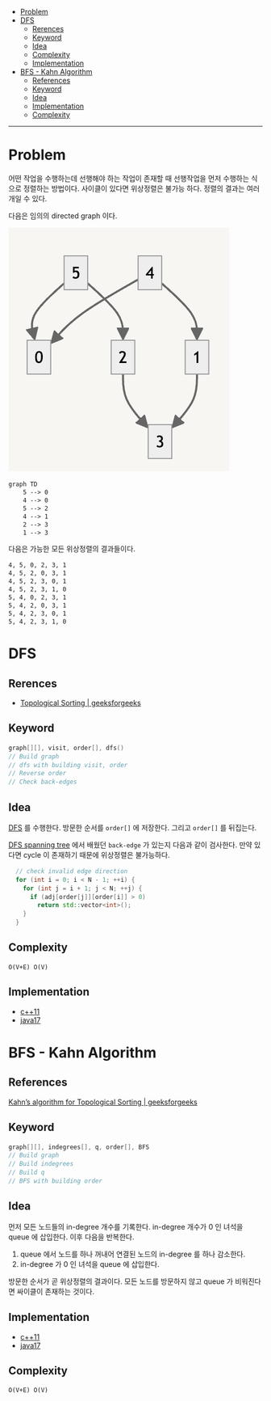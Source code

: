 - [Problem](#problem)
- [DFS](#dfs)
  - [Rerences](#rerences)
  - [Keyword](#keyword)
  - [Idea](#idea)
  - [Complexity](#complexity)
  - [Implementation](#implementation)
- [BFS - Kahn Algorithm](#bfs---kahn-algorithm)
  - [References](#references)
  - [Keyword](#keyword-1)
  - [Idea](#idea-1)
  - [Implementation](#implementation-1)
  - [Complexity](#complexity-1)

----

# Problem

어떤 작업을 수행하는데 선행해야 하는 작업이 존재할 때 선행작업을 먼저 수행하는 식으로 정렬하는 방법이다. 사이클이 있다면 위상정렬은 불가능 하다. 정렬의 결과는 여러개일 수 있다.

다음은 임의의 directed graph 이다.

![](img/2024-08-22-07-22-56.png)

```mermaid
graph TD
    5 --> 0
    4 --> 0
    5 --> 2
    4 --> 1
    2 --> 3
    1 --> 3
```

다음은 가능한 모든 위상정렬의 결과들이다.

```
4, 5, 0, 2, 3, 1
4, 5, 2, 0, 3, 1
4, 5, 2, 3, 0, 1
4, 5, 2, 3, 1, 0
5, 4, 0, 2, 3, 1
5, 4, 2, 0, 3, 1
5, 4, 2, 3, 0, 1
5, 4, 2, 3, 1, 0
```

# DFS

## Rerences

- [Topological Sorting | geeksforgeeks](https://www.geeksforgeeks.org/topological-sorting/)

## Keyword

```cpp
graph[][], visit, order[], dfs()
// Build graph
// dfs with building visit, order
// Reverse order
// Check back-edges
```

## Idea

[DFS](/fundamentals/graph/dfs/README.md) 를 수행한다. 방문한 순서를 `order[]` 에 저장한다. 그리고 `order[]` 를 뒤집는다.

[DFS spanning tree](/fundamentals/graph/dfsspanningtree/README.md) 에서 배웠던 `back-edge` 가 있는지 다음과 같이 검사한다. 만약 있다면 cycle 이 존재하기 때문에 위상정렬은 불가능하다.

```cpp
  // check invalid edge direction
  for (int i = 0; i < N - 1; ++i) {
    for (int j = i + 1; j < N; ++j) {
      if (adj[order[j]][order[i]] > 0)
        return std::vector<int>();
    }
  }
```

## Complexity

```
O(V+E) O(V)
```

## Implementation

- [c++11](topologicalsortstack.cpp)
- [java17](MainApp.java)

# BFS - Kahn Algorithm

## References

[Kahn’s algorithm for Topological Sorting | geeksforgeeks](https://www.geeksforgeeks.org/topological-sorting-indegree-based-solution/)

## Keyword

```cpp
graph[][], indegrees[], q, order[], BFS
// Build graph
// Build indegrees
// Build q
// BFS with building order
```

## Idea

먼저 모든 노드들의 in-degree 개수를 기록한다. in-degree 개수가 0 인 녀석을 queue 에 삽입한다. 이후 다음을 반복한다. 

1. queue 에서 노드를 하나 꺼내어 연결된 노드의 in-degree 를 하나 감소한다. 
2. in-degree 가 0 인 녀석을 queue 에 삽입한다.  

방문한 순서가 곧 위상정렬의 결과이다. 모든 노드를 방문하지 않고 queue 가 비워진다면 싸이클이 존재하는 것이다.

## Implementation

- [c++11](topologicalsortqueue.cpp)
- [java17](MainApp.java)

## Complexity

```
O(V+E) O(V)
```

